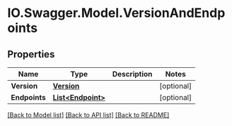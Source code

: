 # IO.Swagger.Model.VersionAndEndpoints
## Properties

Name | Type | Description | Notes
------------ | ------------- | ------------- | -------------
**Version** | [**Version**](Version.md) |  | [optional] 
**Endpoints** | [**List&lt;Endpoint&gt;**](Endpoint.md) |  | [optional] 

[[Back to Model list]](../README.md#documentation-for-models) [[Back to API list]](../README.md#documentation-for-api-endpoints) [[Back to README]](../README.md)

